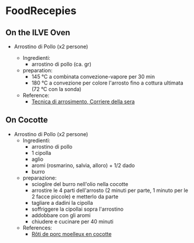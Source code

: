 # FoodRecepies

## On the ILVE Oven
- Arrostino di Pollo (x2 persone)

  - Ingredienti:
    - arrostino di pollo (ca. gr)
  - preparation:
    - 145 °C a combinata convezione-vapore per 30 min
    - 180 °C a convezione per colore l'arrosto fino a cottura ultimata (72 °C con la sonda)
  - Reference:
    - [Tecnica di arrosimento, Corriere della sera](https://cucina.corriere.it/rubriche/scuola-di-cucina/25-febbraio-2010/tecnica-cottura-arrostimento_1f81d02e-221c-11df-8195-00144f02aabe.shtml)

## On Cocotte
- Arrostino di Pollo (x2 persone)
  - Ingredienti:
    - arrostino di pollo
    - 1 cipolla
    - aglio
    - aromi (rosmarino, salvia, alloro) + 1/2 dado
    - burro
  - preparazione:
    - scioglire del burro nell'olio nella cocotte
    - arrostire le 4 parti dell'arrosto (2 minuti per parte, 1 minuto per le 2 facce piccole) e metterlo da parte
    - tagliare a dadini la cipolla
    - soffriggere la cipollai sopra l'arrostino
    - addobbare con gli aromi
    - chiudere e cucinare per 40 minuti
  - References:
    - [Rôti de porc moelleux en cocotte](https://www.youtube.com/watch?v=x-_Svk2bFZk)
